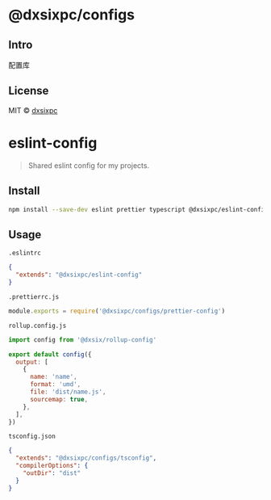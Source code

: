 # @dxsixpc/configs

## Intro

配置库

## License

MIT © [dxsixpc](https://github.com/dxsixpc)

# eslint-config

> Shared eslint config for my projects.

## Install

```sh
npm install --save-dev eslint prettier typescript @dxsixpc/eslint-config
```
## Usage

`.eslintrc`

```json
{
  "extends": "@dxsixpc/eslint-config"
}
```


`.prettierrc.js`

```js
module.exports = require('@dxsixpc/configs/prettier-config')

```

`rollup.config.js`

```js
import config from '@dxsix/rollup-config'

export default config({
  output: [
    {
      name: 'name',
      format: 'umd',
      file: 'dist/name.js',
      sourcemap: true,
    },
  ],
})

```

`tsconfig.json`

```json
{
  "extends": "@dxsixpc/configs/tsconfig",
  "compilerOptions": {
    "outDir": "dist"
  }
}
```